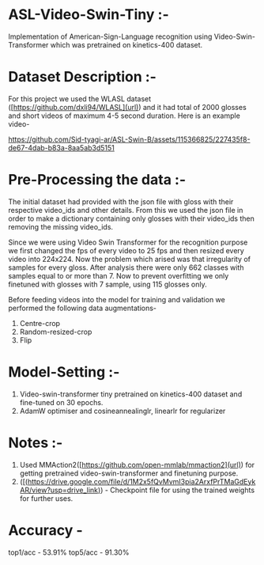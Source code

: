 # ASL-Video-Swin-Tiny :-
Implementation of American-Sign-Language recognition using Video-Swin-Transformer which was pretrained on kinetics-400 dataset.   

# Dataset Description :- 
For this project we used the WLASL dataset ([https://github.com/dxli94/WLASL](url)) and it had total of 2000 glosses and short videos of maximum 4-5 second duration.
Here is an example video- 



https://github.com/Sid-tyagi-ar/ASL-Swin-B/assets/115366825/227435f8-de67-4dab-b83a-8aa5ab3d5151

# Pre-Processing the data :- 

The initial dataset had provided with the json file with gloss with their respective video_ids and other details. From this we used the json file in order to make a dictionary containing only glosses with their video_ids then removing the missing video_ids. 

Since we were using Video Swin Transformer for the recognition purpose we first changed the fps of every video to 25 fps and then resized every video into 224x224.
Now the problem which arised was that irregularity of samples for every gloss. After analysis there were only 662 classes with samples equal to or more than 7. Now to prevent overfitting we only finetuned with glosses with 7 sample, using 115 glosses only.

Before feeding videos into the model for training and validation we performed the following data augmentations-
1. Centre-crop
2. Random-resized-crop
3. Flip

# Model-Setting :-

1. Video-swin-transformer tiny pretrained on kinetics-400 dataset and fine-tuned on 30 epochs.
2. AdamW optimiser and cosineannealinglr, linearlr for regularizer

# Notes :-
1. Used MMAction2([https://github.com/open-mmlab/mmaction2](url)) for getting pretrained video-swin-transformer and finetuning purpose.
2. ([[(https://drive.google.com/file/d/1M2x5fQvMvmI3pia2ArxfPrTMaGdEykAR/view?usp=drive_link)](url)) - Checkpoint file for using the trained weights for further uses.
# Accuracy -

top1/acc - 53.91%
top5/acc - 91.30%





